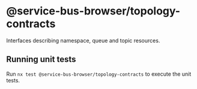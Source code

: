# @service-bus-browser/topology-contracts

Interfaces describing namespace, queue and topic resources.

## Running unit tests

Run `nx test @service-bus-browser/topology-contracts` to execute the unit tests.
